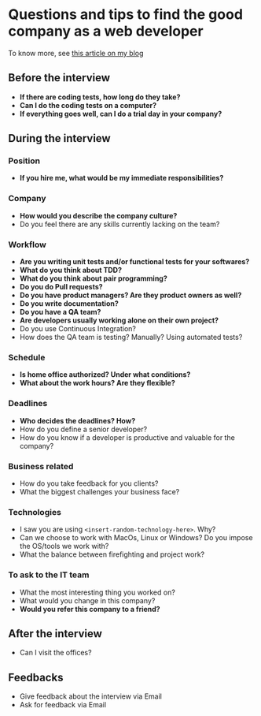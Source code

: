 # Questions and tips to find the good company as a web developer

To know more, see [this article on my blog](https://thevaluable.dev/find-best-software-developer-job/)

## Before the interview

* **If there are coding tests, how long do they take?**
* **Can I do the coding tests on a computer?**
* **If everything goes well, can I do a trial day in your company?**

## During the interview

### Position

* **If you hire me, what would be my immediate responsibilities?**

### Company

* **How would you describe the company culture?**
* Do you feel there are any skills currently lacking on the team?

### Workflow

* **Are you writing unit tests and/or functional tests for your softwares?**
* **What do you think about TDD?**
* **What do you think about pair programming?**
* **Do you do Pull requests?**
* **Do you have product managers? Are they product owners as well?**
* **Do you write documentation?**
* **Do you have a QA team?**
* **Are developers usually working alone on their own project?**
* Do you use Continuous Integration?
* How does the QA team is testing? Manually? Using automated tests?

### Schedule

* **Is home office authorized? Under what conditions?**
* **What about the work hours? Are they flexible?**

### Deadlines

* **Who decides the deadlines? How?**
* How do you define a senior developer?
* How do you know if a developer is productive and valuable for the company?

### Business related

* How do you take feedback for you clients? 
* What the biggest challenges your business face?

### Technologies

* I saw you are using `<insert-random-technology-here>`. Why?
* Can we choose to work with MacOs, Linux or Windows? Do you impose the OS/tools we work with?
* What the balance between firefighting and project work?

### To ask to the IT team

* What the most interesting thing you worked on?
* What would you change in this company?
* **Would you refer this company to a friend?**

## After the interview

* Can I visit the offices?

## Feedbacks

* Give feedback about the interview via Email
* Ask for feedback via Email

